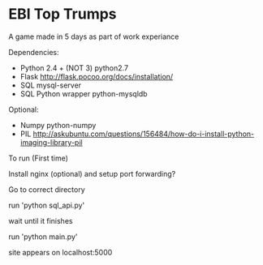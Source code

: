 EBI Top Trumps
==========
A game made in 5 days as part of work experiance

Dependencies:
  *  Python 2.4 + (NOT 3)        python2.7
  *  Flask                       http://flask.pocoo.org/docs/installation/
  *  SQL                         mysql-server
  *  SQL Python wrapper          python-mysqldb

Optional:
  *  Numpy                       python-numpy
  *  PIL                         http://askubuntu.com/questions/156484/how-do-i-install-python-imaging-library-pil

To run (First time)

Install nginx (optional) and setup port forwarding?

Go to correct directory

run 'python sql_api.py'

wait until it finishes

run 'python main.py'

site appears on localhost:5000
